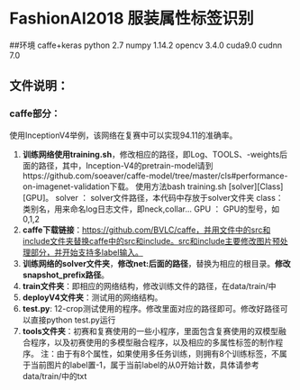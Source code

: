 
# FashionAI2018 服装属性标签识别

##环境
caffe+keras
python 2.7
numpy 1.14.2
opencv 3.4.0
cuda9.0
cudnn 7.0

## 文件说明：
### caffe部分：
使用InceptionV4举例，该网络在复赛中可以实现94.11的准确率。
1. **训练网络使用training.sh**，修改相应的路径，即Log、TOOLS、-weights后面的路径，其中，Inception-V4的pretrain-model请到https://github.com/soeaver/caffe-model/tree/master/cls#performance-on-imagenet-validation下载。
使用方法bash training.sh [solver][Class][GPU]。
solver ： solver文件路径，本代码中存放于solver文件夹
class： 类别名，用来命名log日志文件，即neck,collar...
GPU ： GPU的型号，如0,1,2
2. **caffe下载链接**：https://github.com/BVLC/caffe，并用文件中的src和include文件夹替换caffe中的src和include。src和include主要修改图片预处理部分，并开始支持多label输入。
3. **训练网络的solver文件夹**，**修改net:后面的路径**，替换为相应的根目录。**修改snapshot_prefix路径**。
4. **train文件夹**：即相应的网络结构，修改训练文件的路径，在data/train/中
5. **deployV4文件夹**：测试用的网络结构。
6. **test.py**: 12-crop测试使用的程序。修改里面对应的路径即可。修改好路径可以直接python test.py运行
7. **tools文件夹**：初赛和复赛使用的一些小程序，里面包含复赛使用的双模型融合程序，以及初赛使用的多模型融合程序，以及相应的多属性标签的制作程序。
注：由于有8个属性，如果使用多任务训练，则拥有8个训练标签，不属于当前图片的label置-1，属于当前label的从0开始计数，具体请参考data/train/中的txt





